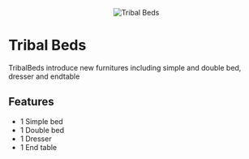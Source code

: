 <p align="center">
  <img src="[https://imgur.com/a/FphqMyZ](https://i.imgur.com/TLVE5hG.png)" alt="Tribal Beds" />
</p>

# Tribal Beds
TribalBeds introduce new furnitures including simple and double bed, dresser and endtable

## Features

* 1 Simple bed
* 1 Double bed
* 1 Dresser
* 1 End table

